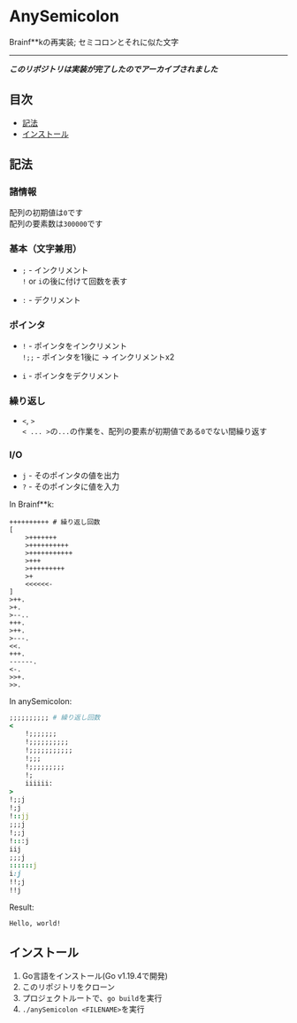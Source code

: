 # AnySemicolon
Brainf**kの再実装; セミコロンとそれに似た文字

---

***このリポジトリは実装が完了したのでアーカイブされました***

## 目次
- [記法](#記法)
- [インストール](#インストール)

## 記法
### 諸情報
配列の初期値は`0`です  
配列の要素数は`300000`です  

### 基本（文字兼用）
- `;` - インクリメント  
    `!` or `i`の後に付けて回数を表す

- `:` - デクリメント

### ポインタ
- `!` - ポインタをインクリメント  
    `!;;` - ポインタを1後に -> インクリメントx2

- `i` - ポインタをデクリメント

### 繰り返し
- `<`, `>`  
    `< ... >`の`...`の作業を、配列の要素が初期値である`0`でない間繰り返す

### I/O
- `j` - そのポインタの値を出力
- `?` - そのポインタに値を入力

In Brainf**k:
```brainfuck
++++++++++ # 繰り返し回数
[
    >+++++++
    >++++++++++
    >+++++++++++
    >+++
    >+++++++++
    >+
    <<<<<<-
]
>++.
>+.
>--..
+++.
>++.
>---.
<<.
+++.
------.
<-.
>>+.
>>.
```

In anySemicolon:
```Ruby
;;;;;;;;;; # 繰り返し回数
<
    !;;;;;;;
    !;;;;;;;;;;
    !;;;;;;;;;;;
    !;;;
    !;;;;;;;;;
    !;
    iiiiii:
>
!;;j
!;j
!::jj
;;;j
!;;j
!:::j
iij
;;;j
::::::j
i:j
!!;j
!!j
```

Result:
```console
Hello, world!
```

## インストール
1. Go言語をインストール(Go v1.19.4で開発)
2. このリポジトリをクローン
3. プロジェクトルートで、`go build`を実行
4. `./anySemicolon <FILENAME>`を実行
